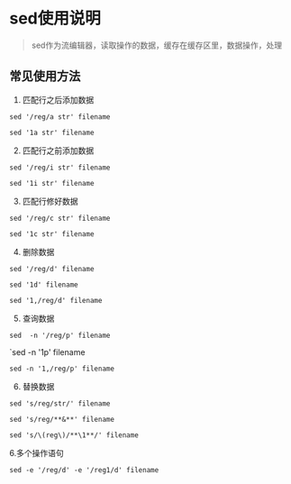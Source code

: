 # sed使用说明

> sed作为流编辑器，读取操作的数据，缓存在缓存区里，数据操作，处理


## 常见使用方法

1. 匹配行之后添加数据

`sed '/reg/a str' filename`

`sed '1a str' filename`

2. 匹配行之前添加数据

`sed '/reg/i str' filename`

`sed '1i str' filename`

3. 匹配行修好数据

`sed '/reg/c str' filename`

`sed '1c str' filename`

4. 删除数据

`sed '/reg/d' filename`

`sed '1d' filename`

`sed '1,/reg/d' filename`

5. 查询数据

`sed  -n '/reg/p' filename`

`sed -n '1p' filename

`sed -n '1,/reg/p' filename`

6. 替换数据

`sed 's/reg/str/' filename`

`sed 's/reg/**&**' filename`

`sed 's/\(reg\)/**\1**/' filename`

6.多个操作语句

`sed -e '/reg/d' -e '/reg1/d' filename`

